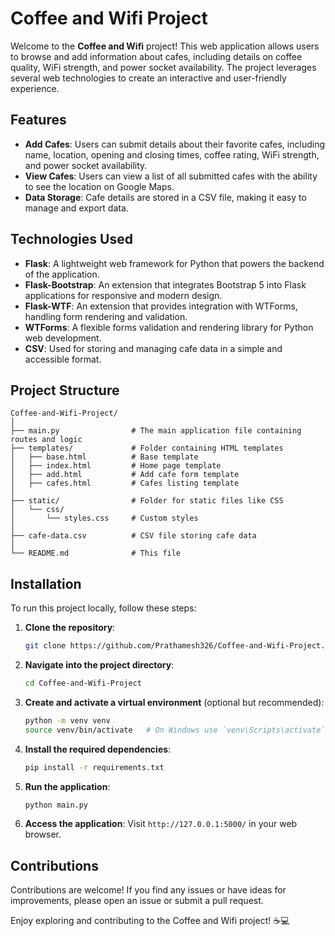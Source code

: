 # Coffee and Wifi Project

Welcome to the **Coffee and Wifi** project! This web application allows users to browse and add information about cafes, including details on coffee quality, WiFi strength, and power socket availability. The project leverages several web technologies to create an interactive and user-friendly experience.

## Features

- **Add Cafes**: Users can submit details about their favorite cafes, including name, location, opening and closing times, coffee rating, WiFi strength, and power socket availability.
- **View Cafes**: Users can view a list of all submitted cafes with the ability to see the location on Google Maps.
- **Data Storage**: Cafe details are stored in a CSV file, making it easy to manage and export data.

## Technologies Used

- **Flask**: A lightweight web framework for Python that powers the backend of the application.
- **Flask-Bootstrap**: An extension that integrates Bootstrap 5 into Flask applications for responsive and modern design.
- **Flask-WTF**: An extension that provides integration with WTForms, handling form rendering and validation.
- **WTForms**: A flexible forms validation and rendering library for Python web development.
- **CSV**: Used for storing and managing cafe data in a simple and accessible format.

## Project Structure

```
Coffee-and-Wifi-Project/
│
├── main.py                # The main application file containing routes and logic
├── templates/             # Folder containing HTML templates
│   ├── base.html          # Base template
│   ├── index.html         # Home page template
│   ├── add.html           # Add cafe form template
│   ├── cafes.html         # Cafes listing template
│
├── static/                # Folder for static files like CSS
│   └── css/
│       └── styles.css     # Custom styles
│
├── cafe-data.csv          # CSV file storing cafe data
│
└── README.md              # This file
```

## Installation

To run this project locally, follow these steps:

1. **Clone the repository**:
   ```bash
   git clone https://github.com/Prathamesh326/Coffee-and-Wifi-Project.git
   ```

2. **Navigate into the project directory**:
   ```bash
   cd Coffee-and-Wifi-Project
   ```

3. **Create and activate a virtual environment** (optional but recommended):
   ```bash
   python -m venv venv
   source venv/bin/activate   # On Windows use `venv\Scripts\activate`
   ```

4. **Install the required dependencies**:
   ```bash
   pip install -r requirements.txt
   ```

5. **Run the application**:
   ```bash
   python main.py
   ```

6. **Access the application**:
   Visit `http://127.0.0.1:5000/` in your web browser.

## Contributions

Contributions are welcome! If you find any issues or have ideas for improvements, please open an issue or submit a pull request.


Enjoy exploring and contributing to the Coffee and Wifi project! ☕💻
